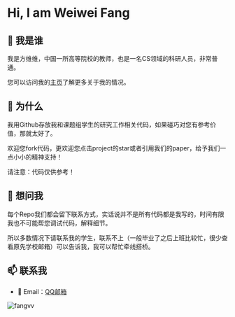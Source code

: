 Hi, I am Weiwei Fang
=================

## 👋 我是谁

我是方维维，中国一所高等院校的教师，也是一名CS领域的科研人员，非常普通。

您可以访问我的[主页](http://faculty.bjtu.edu.cn/8530/)了解更多关于我的情况。

## 🌱 为什么

我用Github存放我和课题组学生的研究工作相关代码，如果碰巧对您有参考价值，那就太好了。

欢迎您fork代码，更欢迎您点击project的star或者引用我们的paper，给予我们一点小小的精神支持！

请注意：代码仅供参考！

## 💬 想问我

每个Repo我们都会留下联系方式，实话说并不是所有代码都是我写的，时间有限我也不可能帮您调试代码，解释细节。

所以多数情况下请联系我的学生，联系不上（一般毕业了之后上班比较忙，很少查看原先学校邮箱）可以告诉我，我可以帮忙牵线搭桥。

## 📫 联系我

* 📧 Email：[QQ邮箱](mailto:fangvv@qq.com)

<img src="https://github-readme-stats.vercel.app/api?username=fangvv&show_icons=true&count_private=true" alt="fangvv" />

<!--
**fangvv/fangvv** is a ✨ _special_ ✨ repository because its `README.md` (this file) appears on your GitHub profile.

Here are some ideas to get you started:

- 🔭 I’m currently working on ...
- 🌱 I’m currently learning ...
- 👯 I’m looking to collaborate on ...
- 🤔 I’m looking for help with ...
- 💬 Ask me about ...
- 📫 How to reach me: ...
- 😄 Pronouns: ...
- ⚡ Fun fact: ...
-->
